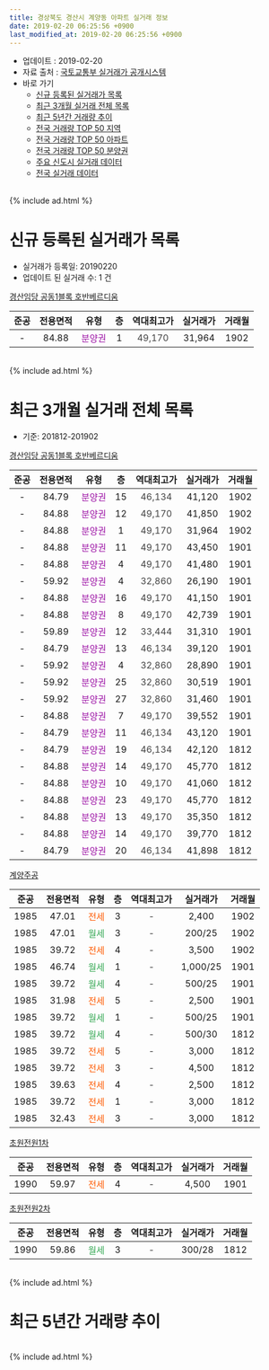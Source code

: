 ```yaml
---
title: 경상북도 경산시 계양동 아파트 실거래 정보
date: 2019-02-20 06:25:56 +0900
last_modified_at: 2019-02-20 06:25:56 +0900
---
```


* 업데이트 : 2019-02-20
* 자료 출처 : [국토교통부 실거래가 공개시스템](http://rt.molit.go.kr)
* 바로 가기
    * [신규 등록된 실거래가 목록](#신규-등록된-실거래가-목록)
    * [최근 3개월 실거래 전체 목록](#최근-3개월-실거래-전체-목록)
    * [최근 5년간 거래량 추이](#최근-5년간-거래량-추이)
    * [전국 거래량 TOP 50 지역](https://inasie.github.io/apt-trade-info/최근-3개월-전국에서-가장-거래가-많이-발생한-지역)
    * [전국 거래량 TOP 50 아파트](https://inasie.github.io/apt-trade-info/최근-3개월-전국에서-가장-거래가-많이-발생한-아파트)
    * [전국 거래량 TOP 50 분양권](https://inasie.github.io/apt-trade-info/최근-3개월-전국에서-가장-거래가-많이-발생한-분양권)
    * [주요 신도시 실거래 데이터](https://inasie.github.io/apt-trade-info/주요-신도시)
    * [전국 실거래 데이터](https://inasie.github.io/apt-trade-info/전국)
<br>
{% include ad.html %}
<br>

# 신규 등록된 실거래가 목록
* 실거래가 등록일: 20190220
* 업데이트 된 실거래 수: 1 건


[경산임당 공동1블록 호반베르디움](https://search.naver.com/search.naver?query=%EA%B2%BD%EC%83%81%EB%B6%81%EB%8F%84+%EA%B2%BD%EC%82%B0%EC%8B%9C+%EA%B3%84%EC%96%91%EB%8F%99+%EA%B2%BD%EC%82%B0%EC%9E%84%EB%8B%B9+%EA%B3%B5%EB%8F%991%EB%B8%94%EB%A1%9D+%ED%98%B8%EB%B0%98%EB%B2%A0%EB%A5%B4%EB%94%94%EC%9B%80)

|준공|전용면적|유형|층|역대최고가|실거래가|거래월|
|:---:|:---:|:---:|:---:|:---:|:---:|:---:|
|-|84.88|<span style="color:#9C11A5">분양권</span>|1|<span style="color:#444444">49,170</span>|31,964|1902|


<br>
{% include ad.html %}
<br>

# 최근 3개월 실거래 전체 목록
* 기준: 201812-201902


[경산임당 공동1블록 호반베르디움](https://search.naver.com/search.naver?query=%EA%B2%BD%EC%83%81%EB%B6%81%EB%8F%84+%EA%B2%BD%EC%82%B0%EC%8B%9C+%EA%B3%84%EC%96%91%EB%8F%99+%EA%B2%BD%EC%82%B0%EC%9E%84%EB%8B%B9+%EA%B3%B5%EB%8F%991%EB%B8%94%EB%A1%9D+%ED%98%B8%EB%B0%98%EB%B2%A0%EB%A5%B4%EB%94%94%EC%9B%80)

|준공|전용면적|유형|층|역대최고가|실거래가|거래월|
|:---:|:---:|:---:|:---:|:---:|:---:|:---:|
|-|84.79|<span style="color:#9C11A5">분양권</span>|15|<span style="color:#444444">46,134</span>|41,120|1902|
|-|84.88|<span style="color:#9C11A5">분양권</span>|12|<span style="color:#444444">49,170</span>|41,850|1902|
|-|84.88|<span style="color:#9C11A5">분양권</span>|1|<span style="color:#444444">49,170</span>|31,964|1902|
|-|84.88|<span style="color:#9C11A5">분양권</span>|11|<span style="color:#444444">49,170</span>|43,450|1901|
|-|84.88|<span style="color:#9C11A5">분양권</span>|4|<span style="color:#444444">49,170</span>|41,480|1901|
|-|59.92|<span style="color:#9C11A5">분양권</span>|4|<span style="color:#444444">32,860</span>|26,190|1901|
|-|84.88|<span style="color:#9C11A5">분양권</span>|16|<span style="color:#444444">49,170</span>|41,150|1901|
|-|84.88|<span style="color:#9C11A5">분양권</span>|8|<span style="color:#444444">49,170</span>|42,739|1901|
|-|59.89|<span style="color:#9C11A5">분양권</span>|12|<span style="color:#444444">33,444</span>|31,310|1901|
|-|84.79|<span style="color:#9C11A5">분양권</span>|13|<span style="color:#444444">46,134</span>|39,120|1901|
|-|59.92|<span style="color:#9C11A5">분양권</span>|4|<span style="color:#444444">32,860</span>|28,890|1901|
|-|59.92|<span style="color:#9C11A5">분양권</span>|25|<span style="color:#444444">32,860</span>|30,519|1901|
|-|59.92|<span style="color:#9C11A5">분양권</span>|27|<span style="color:#444444">32,860</span>|31,460|1901|
|-|84.88|<span style="color:#9C11A5">분양권</span>|7|<span style="color:#444444">49,170</span>|39,552|1901|
|-|84.79|<span style="color:#9C11A5">분양권</span>|11|<span style="color:#444444">46,134</span>|43,120|1901|
|-|84.79|<span style="color:#9C11A5">분양권</span>|19|<span style="color:#444444">46,134</span>|42,120|1812|
|-|84.88|<span style="color:#9C11A5">분양권</span>|14|<span style="color:#444444">49,170</span>|45,770|1812|
|-|84.88|<span style="color:#9C11A5">분양권</span>|10|<span style="color:#444444">49,170</span>|41,060|1812|
|-|84.88|<span style="color:#9C11A5">분양권</span>|23|<span style="color:#444444">49,170</span>|45,770|1812|
|-|84.88|<span style="color:#9C11A5">분양권</span>|13|<span style="color:#444444">49,170</span>|35,350|1812|
|-|84.88|<span style="color:#9C11A5">분양권</span>|14|<span style="color:#444444">49,170</span>|39,770|1812|
|-|84.79|<span style="color:#9C11A5">분양권</span>|20|<span style="color:#444444">46,134</span>|41,898|1812|

[계양주공](https://search.naver.com/search.naver?query=%EA%B2%BD%EC%83%81%EB%B6%81%EB%8F%84+%EA%B2%BD%EC%82%B0%EC%8B%9C+%EA%B3%84%EC%96%91%EB%8F%99+%EA%B3%84%EC%96%91%EC%A3%BC%EA%B3%B5)

|준공|전용면적|유형|층|역대최고가|실거래가|거래월|
|:---:|:---:|:---:|:---:|:---:|:---:|:---:|
|1985|47.01|<span style="color:#ff5a00">전세</span>|3|<span style="color:#444444">-</span>|2,400|1902|
|1985|47.01|<span style="color:#34a853">월세</span>|3|<span style="color:#444444">-</span>|200/25|1902|
|1985|39.72|<span style="color:#ff5a00">전세</span>|4|<span style="color:#444444">-</span>|3,500|1902|
|1985|46.74|<span style="color:#34a853">월세</span>|1|<span style="color:#444444">-</span>|1,000/25|1901|
|1985|39.72|<span style="color:#34a853">월세</span>|4|<span style="color:#444444">-</span>|500/25|1901|
|1985|31.98|<span style="color:#ff5a00">전세</span>|5|<span style="color:#444444">-</span>|2,500|1901|
|1985|39.72|<span style="color:#34a853">월세</span>|1|<span style="color:#444444">-</span>|500/25|1901|
|1985|39.72|<span style="color:#34a853">월세</span>|4|<span style="color:#444444">-</span>|500/30|1812|
|1985|39.72|<span style="color:#ff5a00">전세</span>|5|<span style="color:#444444">-</span>|3,000|1812|
|1985|39.72|<span style="color:#ff5a00">전세</span>|3|<span style="color:#444444">-</span>|4,500|1812|
|1985|39.63|<span style="color:#ff5a00">전세</span>|4|<span style="color:#444444">-</span>|2,500|1812|
|1985|39.72|<span style="color:#ff5a00">전세</span>|1|<span style="color:#444444">-</span>|3,000|1812|
|1985|32.43|<span style="color:#ff5a00">전세</span>|3|<span style="color:#444444">-</span>|3,000|1812|

[초원전원1차](https://search.naver.com/search.naver?query=%EA%B2%BD%EC%83%81%EB%B6%81%EB%8F%84+%EA%B2%BD%EC%82%B0%EC%8B%9C+%EA%B3%84%EC%96%91%EB%8F%99+%EC%B4%88%EC%9B%90%EC%A0%84%EC%9B%901%EC%B0%A8)

|준공|전용면적|유형|층|역대최고가|실거래가|거래월|
|:---:|:---:|:---:|:---:|:---:|:---:|:---:|
|1990|59.97|<span style="color:#ff5a00">전세</span>|4|<span style="color:#444444">-</span>|4,500|1901|

[초원전원2차](https://search.naver.com/search.naver?query=%EA%B2%BD%EC%83%81%EB%B6%81%EB%8F%84+%EA%B2%BD%EC%82%B0%EC%8B%9C+%EA%B3%84%EC%96%91%EB%8F%99+%EC%B4%88%EC%9B%90%EC%A0%84%EC%9B%902%EC%B0%A8)

|준공|전용면적|유형|층|역대최고가|실거래가|거래월|
|:---:|:---:|:---:|:---:|:---:|:---:|:---:|
|1990|59.86|<span style="color:#34a853">월세</span>|3|<span style="color:#444444">-</span>|300/28|1812|


<br>
{% include ad.html %}
<br>

# 최근 5년간 거래량 추이


<div style="width:100%;">
    <canvas id="deal_progress" height="200"></canvas>
</div>

<script>
new Chart(document.getElementById("deal_progress"), {
    type: 'line',
    data: {
        labels: ['201402','201403','201404','201405','201406','201407','201408','201409','201410','201411','201412','201501','201502','201503','201504','201505','201506','201507','201508','201509','201510','201511','201512','201601','201602','201603','201604','201605','201606','201607','201608','201609','201610','201611','201612','201701','201702','201703','201704','201705','201706','201707','201708','201709','201710','201711','201712','201801','201802','201803','201804','201805','201806','201807','201808','201809','201810','201811','201812','201901','201902'],
        datasets: [{
            label: '매매',
            pointRadius: 1,
            data: [11, 8, 8, 8, 8, 8, 12, 9, 9, 11, 8, 11, 10, 16, 17, 11, 14, 16, 7, 8, 11, 10, 7, 4, 5, 2, 9, 4, 12, 8, 8, 5, 12, 6, 3, 3, 12, 7, 7, 5, 17, 3, 10, 6, 7, 13, 9, 39, 14, 24, 6, 13, 17, 7, 45, 26, 16, 14, 7, 12, 3],
            borderColor: "rgba(255, 201, 14, 1)",
            backgroundColor: "rgba(255, 201, 14, 0.5)",
            fill: false,
            lineTension: 0
        },{
            label: '전월세',
            pointRadius: 1,
            data: [7, 7, 9, 7, 8, 6, 8, 3, 7, 5, 3, 12, 8, 7, 11, 8, 13, 10, 10, 4, 9, 7, 3, 7, 8, 9, 5, 7, 2, 1, 7, 4, 10, 9, 7, 6, 10, 7, 5, 2, 5, 5, 8, 4, 7, 4, 10, 6, 11, 3, 5, 4, 5, 3, 5, 6, 7, 5, 7, 5, 3],
            borderColor: "rgba(0, 141, 185, 1)",
            backgroundColor: "rgba(0, 141, 185, 0.5)",
            fill: false,
            lineTension: 0
        }
        ]
    },
    options: {
        responsive: true,
        title: {
            display: false
        },
        tooltips: {
            mode: 'index',
            intersect: false
        },
        hover: {
            mode: 'nearest',
            intersect: true
        },
        scales: {
            xAxes: [{
                display: true,
                scaleLabel: {
                    display: true,
                    labelString: '년/월'
                }
            }],
            yAxes: [{
                display: true,
                ticks: {
                    suggestedMin: 0,
                },
                scaleLabel: {
                    display: true,
                    labelString: '실거래 수'
                }
            }]
        }
    }
});

</script>


<br>
{% include ad.html %}
<br>


